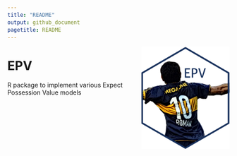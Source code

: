 ```yaml
---
title: "README"
output: github_document
pagetitle: README
---
```


<img src = "hex_sticker/hexSticker.png" align = "right" width = "200"/>

# EPV
R package to implement various Expect Possession Value models
